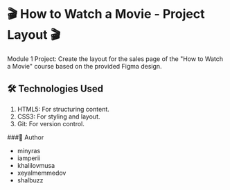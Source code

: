# 🎬 How to Watch a Movie - Project Layout 🎬
Module 1 Project: Create the layout for the sales page of the "How to Watch a Movie" course based on the provided Figma design.

## 🛠️ Technologies Used
<ol> 
<li>
HTML5: For structuring content.
</li>
<li>
CSS3: For styling and layout.
</li>
<li>
Git: For version control.
</li>
</ol>
###👤 Author
<ul>
  <li><a href="https://github.com/minyras" style="text-decoration: none;">minyras</a></li>
  <li><a href="https://github.com/iamperii" style="text-decoration: none;">iamperii</a></li>
  <li><a href="https://github.com/khalilovmusa" style="text-decoration: none;">khalilovmusa</a></li>
  <li><a href="https://github.com/xeyalmemmedov" style="text-decoration: none;">xeyalmemmedov</a></li>
  <li><a href="https://github.com/shalbuzz" style="text-decoration: none;">shalbuzz</a></li>
</ul>
